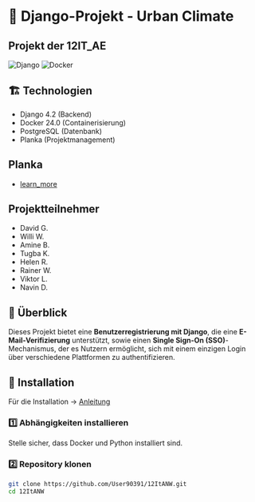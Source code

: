 # 📌 Django-Projekt - Urban Climate
## Projekt der 12IT_AE

![Django](https://img.shields.io/badge/Django-4.2-green)
![Docker](https://img.shields.io/badge/Docker-24.0-blue)



## 🏗️ Technologien
- Django 4.2 (Backend)
- Docker 24.0 (Containerisierung)
- PostgreSQL (Datenbank)
- Planka (Projektmanagement)


## Planka  
- [learn_more](https://planka.karlkuebelschule.de/boards/1404271419818247740)
## Projektteilnehmer

- David G.
- Willi W.
- Amine B.
- Tugba K.
- Helen R.
- Rainer W.
- Viktor L.
- Navin D.

## 🌟 Überblick
Dieses Projekt bietet eine **Benutzerregistrierung mit Django**, die eine **E-Mail-Verifizierung** unterstützt, sowie einen **Single Sign-On (SSO)**-Mechanismus, der es Nutzern ermöglicht, sich mit einem einzigen Login über verschiedene Plattformen zu authentifizieren.

## 🚀 Installation
Für die Installation -> [Anleitung](https://github.com/User90391/12ItANW/blob/main/project/project.md)


### 1️⃣ Abhängigkeiten installieren
Stelle sicher, dass Docker und Python installiert sind. 



### 2️⃣ Repository klonen
```bash
git clone https://github.com/User90391/12ItANW.git
cd 12ItANW





